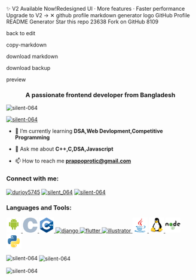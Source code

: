 ✨
V2 Available Now!Redesigned UI · More features · Faster performance
Upgrade to V2 →
✕
github profile markdown generator logo
GitHub Profile README Generator
Star this repo
23638
Fork on GitHub
8109

back to edit

copy-markdown

download markdown

download backup

preview
<h3 align="center">A passionate frontend developer from Bangladesh</h3>

<p align="left"> <img src="https://komarev.com/ghpvc/?username=silent-064&label=Profile%20views&color=0e75b6&style=flat" alt="silent-064" /> </p>

<p align="left"> <a href="https://github.com/ryo-ma/github-profile-trophy"><img src="https://github-profile-trophy.vercel.app/?username=silent-064" alt="silent-064" /></a> </p>

- 🌱 I’m currently learning **DSA,Web Devlopment,Competitive Programming**

- 💬 Ask me about **C++,C,DSA,Javascript**

- 📫 How to reach me **prappoprotic@gmail.com**

<h3 align="left">Connect with me:</h3>
<p align="left">
<a href="https://fb.com/durjoy5745" target="blank"><img align="center" src="https://raw.githubusercontent.com/rahuldkjain/github-profile-readme-generator/master/src/images/icons/Social/facebook.svg" alt="durjoy5745" height="30" width="40" /></a>
<a href="https://www.codechef.com/users/silent_064" target="blank"><img align="center" src="https://cdn.jsdelivr.net/npm/simple-icons@3.1.0/icons/codechef.svg" alt="silent_064" height="30" width="40" /></a>
<a href="https://codeforces.com/profile/silent-064" target="blank"><img align="center" src="https://raw.githubusercontent.com/rahuldkjain/github-profile-readme-generator/master/src/images/icons/Social/codeforces.svg" alt="silent-064" height="30" width="40" /></a>
</p>

<h3 align="left">Languages and Tools:</h3>
<p align="left"> <a href="https://developer.android.com" target="_blank" rel="noreferrer"> <img src="https://raw.githubusercontent.com/devicons/devicon/master/icons/android/android-original-wordmark.svg" alt="android" width="40" height="40"/> </a> <a href="https://www.cprogramming.com/" target="_blank" rel="noreferrer"> <img src="https://raw.githubusercontent.com/devicons/devicon/master/icons/c/c-original.svg" alt="c" width="40" height="40"/> </a> <a href="https://www.w3schools.com/cpp/" target="_blank" rel="noreferrer"> <img src="https://raw.githubusercontent.com/devicons/devicon/master/icons/cplusplus/cplusplus-original.svg" alt="cplusplus" width="40" height="40"/> </a> <a href="https://www.djangoproject.com/" target="_blank" rel="noreferrer"> <img src="https://cdn.worldvectorlogo.com/logos/django.svg" alt="django" width="40" height="40"/> </a> <a href="https://flutter.dev" target="_blank" rel="noreferrer"> <img src="https://www.vectorlogo.zone/logos/flutterio/flutterio-icon.svg" alt="flutter" width="40" height="40"/> </a> <a href="https://www.adobe.com/in/products/illustrator.html" target="_blank" rel="noreferrer"> <img src="https://www.vectorlogo.zone/logos/adobe_illustrator/adobe_illustrator-icon.svg" alt="illustrator" width="40" height="40"/> </a> <a href="https://www.java.com" target="_blank" rel="noreferrer"> <img src="https://raw.githubusercontent.com/devicons/devicon/master/icons/java/java-original.svg" alt="java" width="40" height="40"/> </a> <a href="https://www.linux.org/" target="_blank" rel="noreferrer"> <img src="https://raw.githubusercontent.com/devicons/devicon/master/icons/linux/linux-original.svg" alt="linux" width="40" height="40"/> </a> <a href="https://nodejs.org" target="_blank" rel="noreferrer"> <img src="https://raw.githubusercontent.com/devicons/devicon/master/icons/nodejs/nodejs-original-wordmark.svg" alt="nodejs" width="40" height="40"/> </a> <a href="https://www.python.org" target="_blank" rel="noreferrer"> <img src="https://raw.githubusercontent.com/devicons/devicon/master/icons/python/python-original.svg" alt="python" width="40" height="40"/> </a> </p>

<p><img align="left" src="https://github-readme-stats.vercel.app/api/top-langs?username=silent-064&show_icons=true&locale=en&layout=compact" alt="silent-064" /></p>

<p>&nbsp;<img align="center" src="https://github-readme-stats.vercel.app/api?username=silent-064&show_icons=true&locale=en" alt="silent-064" /></p>

<p><img align="center" src="https://github-readme-streak-stats.herokuapp.com/?user=silent-064&" alt="silent-064" /></p>
